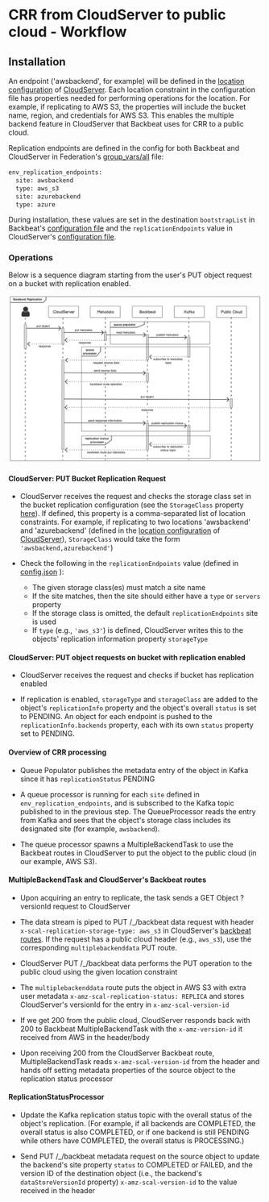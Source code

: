 # CRR from CloudServer to public cloud - Workflow

## Installation

An endpoint ('awsbackend', for example) will be defined in the [location
configuration](https://github.com/scality/S3/blob/master/locationConfig.json) of
[CloudServer](https://github.com/scality/S3). Each location constraint in the
configuration file has properties needed for performing operations for the
location. For example, if replicating to AWS S3, the properties will include the
bucket name, region, and credentials for AWS S3. This enables the multiple
backend feature in CloudServer that Backbeat uses for CRR to a public cloud.

Replication endpoints are defined in the config for both Backbeat and
CloudServer in Federation's [group_vars/all](https://github.com/scality/Federation/blob/master/env/client-template/group_vars/all) file:

```
env_replication_endpoints:
  site: awsbackend
  type: aws_s3
  site: azurebackend
  type: azure
```

During installation, these values are set in the destination `bootstrapList` in
Backbeat's [configuration
file](https://github.com/scality/backbeat/blob/master/conf/config.json) and the
`replicationEndpoints` value in CloudServer's [configuration
file](https://github.com/scality/S3/blob/master/config.json).

### Operations

Below is a sequence diagram starting from the user's PUT object request on a
bucket with replication enabled.

![design](/res/queue-processor-sequence-diagram.png)

#### CloudServer: PUT Bucket Replication Request

* CloudServer receives the request and checks the storage class set in the
  bucket replication configuration (see the
  `StorageClass` property
  [here](https://docs.aws.amazon.com/AWSJavaScriptSDK/latest/AWS/S3.html#putBucketReplication-property)). If defined, this property is a comma-separated list of location
  constraints. For example, if replicating to two locations 'awsbackend' and
  'azurebackend' (defined in the [location
  configuration](https://github.com/scality/S3/blob/master/locationConfig.json)
  of [CloudServer](https://github.com/scality/S3)), `StorageClass` would take
  the form `'awsbackend,azurebackend'`)

* Check the following in the `replicationEndpoints` value (defined in        [config.json](https://github.com/scality/backbeat/blob/master/conf/config.json)
):
    * The given storage class(es) must match a site name
    * If the site matches, then the site should either have a `type` or
      `servers` property
    * If the storage class is omitted, the default `replicationEndpoints` site
      is used
    * If `type` (e.g., `'aws_s3'`) is defined, CloudServer writes this to the
      objects' replication information property `storageType`

#### CloudServer: PUT object requests on bucket with replication enabled

* CloudServer receives the request and checks if bucket has replication enabled

* If replication is enabled, `storageType` and `storageClass` are added to the
  object's `replicationInfo` property and the object's overall `status` is set
  to PENDING. An object for each endpoint is pushed to the
  `replicationInfo.backends` property, each with its own `status` property set
  to PENDING.

#### Overview of CRR processing

* Queue Populator publishes the metadata entry of the object in Kafka since it
  has `replicationStatus` PENDING

* A queue processor is running for each `site` defined in
  `env_replication_endpoints`, and is subscribed to the Kafka topic published to
  in the previous step. The QueueProcessor reads the entry from Kafka and sees
  that the object's storage class includes its designated site (for example,
  `awsbackend`).

* The queue processor spawns a MultipleBackendTask to use the Backbeat routes
  in CloudServer to put the object to the public cloud (in our example, AWS S3).

#### MultipleBackendTask and CloudServer's Backbeat routes

* Upon acquiring an entry to replicate, the task sends a GET Object ?versionId
  request to CloudServer

* The data stream is piped to PUT /\_/backbeat data request with header
  `x-scal-replication-storage-type: aws_s3` in CloudServer's [backbeat routes](
   https://github.com/scality/S3/blob/master/lib/routes/routeBackbeat.js).
   If the request has a public cloud header (e.g., `aws_s3`), use the
   corresponding `multiplebackenddata` PUT route.

* CloudServer PUT /\_/backbeat data performs the PUT operation to the public
  cloud using the given location constraint

* The `multiplebackenddata` route puts the object in AWS S3 with extra user
  metadata `x-amz-scal-replication-status: REPLICA` and stores CloudServer's
  versionId for the entry in `x-amz-scal-version-id`

* If we get 200 from the public cloud, CloudServer responds back with 200 to
  Backbeat MultipleBackendTask with the `x-amz-version-id` it received from AWS
  in the header/body

* Upon receiving 200 from the CloudServer Backbeat route, MultipleBackendTask
  reads `x-amz-scal-version-id` from the header and hands off setting metadata
  properties of the source object to the replication status processor

#### ReplicationStatusProcessor

* Update the Kafka replication status topic with the overall status of the
  object's replication. (For example, if all backends are COMPLETED, the overall
  status is also COMPLETED, or if one backend is still PENDING while others have
  COMPLETED, the overall status is PROCESSING.)

* Send PUT /\_/backbeat metadata request on the source object to update the
  backend's site property `status` to COMPLETED or FAILED, and the version ID of
  the destination object (i.e., the backend's `dataStoreVersionId` property)
  `x-amz-scal-version-id` to the value received in the header
